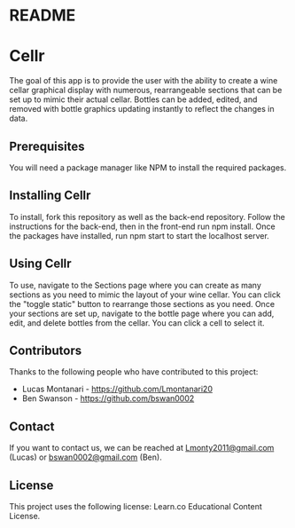 # README

# Cellr

The goal of this app is to provide the user with the ability to create a wine cellar graphical display with numerous, rearrangeable sections that can be set up to mimic their actual cellar. Bottles can be added, edited, and removed with bottle graphics updating instantly to reflect the changes in data.

## Prerequisites

You will need a package manager like NPM to install the required packages.

## Installing Cellr

To install, fork this repository as well as the back-end repository. Follow the instructions for the back-end, then in the front-end run npm install. Once the packages have installed, run npm start to start the localhost server.

## Using Cellr

To use, navigate to the Sections page where you can create as many sections as you need to mimic the layout of your wine cellar. You can click the "toggle static" button to rearrange those sections as you need. Once your sections are set up, navigate to the bottle page where you can add, edit, and delete bottles from the cellar. You can click a cell to select it.

## Contributors

Thanks to the following people who have contributed to this project:

- Lucas Montanari - https://github.com/Lmontanari20
- Ben Swanson - https://github.com/bswan0002

## Contact

If you want to contact us, we can be reached at Lmonty2011@gmail.com (Lucas) or bswan0002@gmail.com (Ben).

## License

This project uses the following license: Learn.co Educational Content License.
